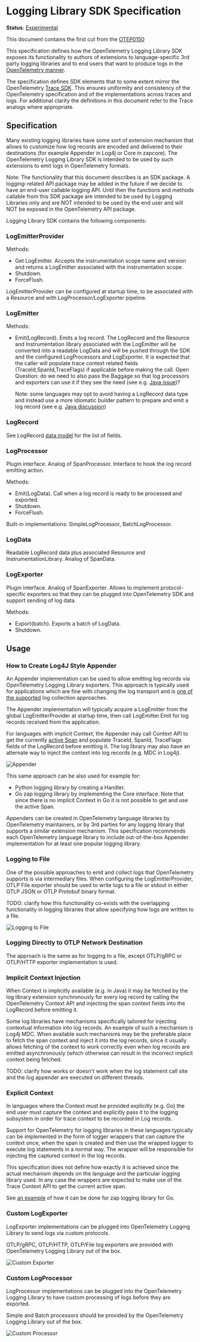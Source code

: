 # Logging Library SDK Specification

**Status**: [Experimental](../document-status.md)

This document contains the first cut from the
[OTEP0150](https://github.com/open-telemetry/oteps/blob/main/text/logs/0150-logging-library-sdk.md)

This specification defines how the OpenTelemetry Logging Library SDK exposes its
functionality to authors of extensions to language-specific 3rd party logging
libraries and to end users that want to produce logs in the
[OpenTelemetry manner](overview.md).

The specification defines SDK elements that to some extent mirror the
OpenTelemetry [Trace SDK](../trace/sdk.md). This ensures uniformity and
consistency of the OpenTelemetry specification and of the implementations across
traces and logs. For additional clarity the definitions in this document refer
to the Trace analogs where appropriate.

## Specification

Many existing logging libraries have some sort of extension mechanism that
allows to customize how log records are encoded and delivered to their
destinations (for example Appender in Log4j or Core in zapcore). The
OpenTelemetry Logging Library SDK is intended to be used by such extensions to
emit logs in OpenTelemetry formats.

Note: The functionality that this document describes is an SDK package. A
logging-related API package may be added in the future if we decide to have an
end-user callable logging API. Until then the functions and methods callable
from this SDK package are intended to be used by Logging Libraries only and are
NOT intended to be used by the end user and will NOT be exposed in the
OpenTelemetry API package.

Logging Library SDK contains the following components:

### LogEmitterProvider

Methods:

- Get LogEmitter. Accepts the instrumentation scope name and version and returns
  a LogEmitter associated with the instrumentation scope.
- Shutdown.
- ForceFlush.

LogEmitterProvider can be configured at startup time, to be associated with a
Resource and with LogProcessor/LogExporter pipeline.

### LogEmitter

Methods:

- Emit(LogRecord). Emits a log record. The LogRecord and the Resource and
  Instrumentation library associated with the LogEmitter will be converted into
  a readable LogData and will be pushed through the SDK and the configured
  LogProcessors and LogExporter. It is expected that the caller will populate
  trace context related fields (TraceId,SpanId,TraceFlags) if applicable before
  making the call. Open Question: do we need to also pass the Baggage so that
  log processors and exporters can use it if they see the need (see e.g.
  [Java issue](https://github.com/open-telemetry/opentelemetry-java/issues/4147))?

  Note: some languages may opt to avoid having a LogRecord data type and instead
  use a more idiomatic builder pattern to prepare and emit a log record (see
  e.g.
  [Java discussion](https://github.com/open-telemetry/opentelemetry-java/pull/3759#discussion_r738019425))

### LogRecord

See LogRecord [data model](data-model.md) for the list of fields.

### LogProcessor

Plugin interface. Analog of SpanProcessor. Interface to hook the log record
emitting action.

Methods:

- Emit(LogData). Call when a log record is ready to be processed and exported.
- Shutdown.
- ForceFlush.

Built-in implementations: SimpleLogProcessor, BatchLogProcessor.

### LogData

Readable LogRecord data plus associated Resource and InstrumentationLibrary.
Analog of SpanData.

### LogExporter

Plugin interface. Analog of SpanExporter. Allows to implement protocol-specific
exporters so that they can be plugged into OpenTelemetry SDK and support sending
of log data.

Methods:

- Export(batch). Exports a batch of LogData.
- Shutdown.

## Usage

### How to Create Log4J Style Appender

An Appender implementation can be used to allow emitting log records via
OpenTelemetry Logging Library exporters. This approach is typically used for
applications which are fine with changing the log transport and is
[one of the supported](overview.md#direct-to-collector) log collection
approaches.

The Appender implementation will typically acquire a LogEmitter from the global
LogEmitterProvider at startup time, then call LogEmitter.Emit for log records
received from the application.

For languages with implicit Context, the Appender may call Context API to get
the currently [active Span](../trace/api.md#context-interaction) and populate
TraceId, SpanId, TraceFlags fields of the LogRecord before emitting it. The log
library may also have an alternate way to inject the context into log records
(e.g. MDC in Log4j).

![Appender](img/logging-library-sdk/appender.png)

This same approach can be also used for example for:

- Python logging library by creating a Handler.
- Go zap logging library by implementing the Core interface. Note that since
  there is no implicit Context in Go it is not possible to get and use the
  active Span.

Appenders can be created in OpenTelemetry language libraries by OpenTelemetry
maintainers, or by 3rd parties for any logging library that supports a similar
extension mechanism. This specification recommends each OpenTelemetry language
library to include out-of-the-box Appender implementation for at least one
popular logging library.

### Logging to File

One of the possible approaches to emit and collect logs that OpenTelemetry
supports is via intermediary files. When configuring the LogEmitterProvider,
OTLP File exporter should be used to write logs to a file or stdout in either
OTLP JSON or OTLP Protobuf binary format.

TODO: clarify how this functionality co-exists with the overlapping
functionality in logging libraries that allow specifying how logs are written to
a file.

![Logging to File](img/logging-library-sdk/otlp-file.png)

### Logging Directly to OTLP Network Destination

The approach is the same as for logging to a file, except OTLP/gRPC or OTLP/HTTP
exporter implementation is used.

### Implicit Context Injection

When Context is implicitly available (e.g. in Java) it may be fetched by the log
library extension synchronously for every log record by calling the
OpenTelemetry Context API and injecting the span context fields into the
LogRecord before emitting it.

Some log libraries have mechanisms specifically tailored for injecting
contextual information into log records. An example of such a mechanism is Log4j
MDC. When available such mechanisms may be the preferable place to fetch the
span context and inject it into the log records, since it usually allows
fetching of the context to work correctly even when log records are emitted
asynchronously (which otherwise can result in the incorrect implicit context
being fetched.

TODO: clarify how works or doesn't work when the log statement call site and the
log appender are executed on different threads.

### Explicit Context

In languages where the Context must be provided explicitly (e.g. Go) the end
user must capture the context and explicitly pass it to the logging subsystem in
order for trace context to be recorded in Log records.

Support for OpenTelemetry for logging libraries in these languages typically can
be implemented in the form of logger wrappers that can capture the context once,
when the span is created and then use the wrapped logger to execute log
statements in a normal way. The wrapper will be responsible for injecting the
captured context in the log records.

This specification does not define how exactly it is achieved since the actual
mechanism depends on the language and the particular logging library used. In
any case the wrappers are expected to make use of the Trace Context API to get
the current active span.

See
[an example](https://docs.google.com/document/d/15vR7D1x2tKd7u3zaTF0yH1WaHkUr2T4hhr7OyiZgmBg/edit#heading=h.4xuru5ljcups)
of how it can be done for zap logging library for Go.

### Custom LogExporter

LogExporter implementations can be plugged into OpenTelemetry Logging Library to
send logs via custom protocols.

OTLP/gRPC, OTLP/HTTP, OTLP/File log exporters are provided with OpenTelemetry
Logging Library out of the box.

![Custom Exporter](img/logging-library-sdk/custom-exporter.png)

### Custom LogProcessor

LogProcessor implementations can be plugged into the OpenTelemetry Logging
Library to have custom processing of logs before they are exported.

Simple and Batch processors should be provided by the OpenTelemetry Logging
Library out of the box.

![Custom Processor](img/logging-library-sdk/custom-processor.png)
